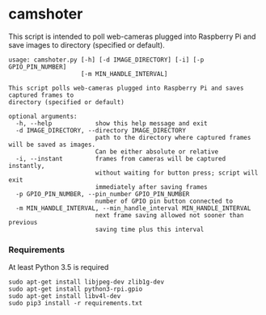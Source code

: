 # camshoter

This script is intended to poll web-cameras plugged into Raspberry Pi and save images to directory (specified or default).

```text
usage: camshoter.py [-h] [-d IMAGE_DIRECTORY] [-i] [-p GPIO_PIN_NUMBER]
                    [-m MIN_HANDLE_INTERVAL]

This script polls web-cameras plugged into Raspberry Pi and saves captured frames to
directory (specified or default)

optional arguments:
  -h, --help            show this help message and exit
  -d IMAGE_DIRECTORY, --directory IMAGE_DIRECTORY
                        path to the directory where captured frames will be saved as images.
                        Can be either absolute or relative
  -i, --instant         frames from cameras will be captured instantly,
                        without waiting for button press; script will exit
                        immediately after saving frames
  -p GPIO_PIN_NUMBER, --pin_number GPIO_PIN_NUMBER
                        number of GPIO pin button connected to
  -m MIN_HANDLE_INTERVAL, --min_handle_interval MIN_HANDLE_INTERVAL
                        next frame saving allowed not sooner than previous
                        saving time plus this interval
```

### Requirements
At least Python 3.5 is required

```shell script
sudo apt-get install libjpeg-dev zlib1g-dev
sudo apt-get install python3-rpi.gpio
sudo apt-get install libv4l-dev
sudo pip3 install -r requirements.txt
```
